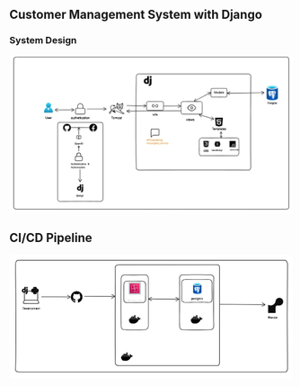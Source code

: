 ## Customer Management System with Django

### System Design
![system design](images/system-design-primer.png)

## CI/CD Pipeline

![system design](images/ci-cd.png)
